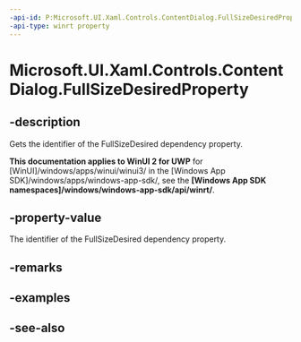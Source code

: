 ```yaml
---
-api-id: P:Microsoft.UI.Xaml.Controls.ContentDialog.FullSizeDesiredProperty
-api-type: winrt property
---
```


<!-- Property syntax
public Windows.UI.Xaml.DependencyProperty FullSizeDesiredProperty { get; }
-->

# Microsoft.UI.Xaml.Controls.ContentDialog.FullSizeDesiredProperty

## -description
Gets the identifier of the FullSizeDesired dependency property.

**This documentation applies to WinUI 2 for UWP** for [WinUI]/windows/apps/winui/winui3/ in the [Windows App SDK]/windows/apps/windows-app-sdk/, see the **[Windows App SDK namespaces]/windows/windows-app-sdk/api/winrt/**.

## -property-value
The identifier of the FullSizeDesired dependency property.

## -remarks

## -examples

## -see-also
